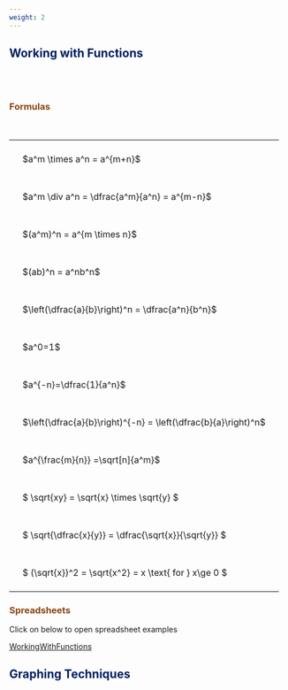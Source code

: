 ```yaml
---
weight: 2
---
```


## <span style="color:RGB(0,32,96"> Working with Functions </span> 
<br>


<br>


###  <span style="color:RGB(139,69,19)"> Formulas </span>
<br>
<style type="text/css">
#T_e84be th.col_heading {
  text-align: left;
  font-size: 1em;
}
#T_e84be td {
  text-align: left;
  font-size: 1em;
  padding: 1.5em;
}
</style>
<table id="T_e84be">
  <thead>
  </thead>
  <tbody>
    <tr>
      <td id="T_e84be_row0_col0" class="data row0 col0" >$a^m \times a^n = a^{m+n}$</td>
    </tr>
    <tr>
      <td id="T_e84be_row1_col0" class="data row1 col0" >$a^m \div a^n = \dfrac{a^m}{a^n} = a^{m-n}$</td>
    </tr>
    <tr>
      <td id="T_e84be_row2_col0" class="data row2 col0" >$(a^m)^n = a^{m \times n}$</td>
    </tr>
    <tr>
      <td id="T_e84be_row3_col0" class="data row3 col0" >$(ab)^n = a^nb^n$</td>
    </tr>
    <tr>
      <td id="T_e84be_row4_col0" class="data row4 col0" >$\left(\dfrac{a}{b}\right)^n = \dfrac{a^n}{b^n}$</td>
    </tr>
    <tr>
      <td id="T_e84be_row5_col0" class="data row5 col0" >$a^0=1$</td>
    </tr>
    <tr>
      <td id="T_e84be_row6_col0" class="data row6 col0" >$a^{-n}=\dfrac{1}{a^n}$</td>
    </tr>
    <tr>
      <td id="T_e84be_row7_col0" class="data row7 col0" >$\left(\dfrac{a}{b}\right)^{-n} = \left(\dfrac{b}{a}\right)^n$</td>
    </tr>
    <tr>
      <td id="T_e84be_row8_col0" class="data row8 col0" >$a^{\frac{m}{n}} =\sqrt[n]{a^m}$</td>
    </tr>
    <tr>
      <td id="T_e84be_row9_col0" class="data row9 col0" >$ \sqrt{xy} = \sqrt{x} \times \sqrt{y} $</td>
    </tr>
    <tr>
      <td id="T_e84be_row10_col0" class="data row10 col0" >$ \sqrt{\dfrac{x}{y}} = \dfrac{\sqrt{x}}{\sqrt{y}} $</td>
    </tr>
    <tr>
      <td id="T_e84be_row11_col0" class="data row11 col0" >$ (\sqrt{x})^2 = \sqrt{x^2} = x \text{ for } x\ge 0 $</td>
    </tr>
  </tbody>
</table>


### <span style="color:RGB(139,69,19)"> Spreadsheets  </span>


Click on below to open spreadsheet examples

[WorkingWithFunctions](https://github.com/charl-potgieter/AustralianSchoolMaths/raw/main/WebsiteCreator/spreadsheets/WorkingWithFunctions.xlsx)


## <span style="color:RGB(0,32,96"> Graphing Techniques </span> 
<br>